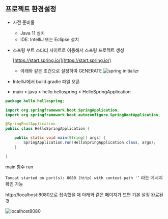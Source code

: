 ## 프로젝트 환경설정

- 사전 준비물
    - Java 11 설치
    - IDE: IntelliJ 또는 Eclipse 설치   
 

- 스프링 부트 스타터 사이트로 이동해서 스프링 프로젝트 생성
    
    [https://start.spring.io/](https://start.spring.io/)
    
    - 아래와 같은 조건으로 설정하여 GENERATE
    ![spring initializr](https://user-images.githubusercontent.com/81629116/159496633-007e8816-c4f5-44a2-94b6-fdcc25997020.png)

    
- IntelliJ에서 build.gradle 파일 오픈

- main > java > hello.hellospring > HelloSpringApplication

```java
package hello.hellospring;

import org.springframework.boot.SpringApplication;
import org.springframework.boot.autoconfigure.SpringBootApplication;

@SpringBootApplication
public class HelloSpringApplication {

	public static void main(String[] args) {
		SpringApplication.run(HelloSpringApplication.class, args);
	}

}
```

main 함수 run

`Tomcat started on port(s): 8080 (http) with context path '’` 라는 메시지 확인 가능

http://localhost:8080으로 접속했을 때 아래와 같은 페이지가 뜨면 기본 설정 완료된 것

![localhost8080](https://user-images.githubusercontent.com/81629116/159497178-85adb14a-2b44-4d2f-934e-96a8951bdccd.png)


